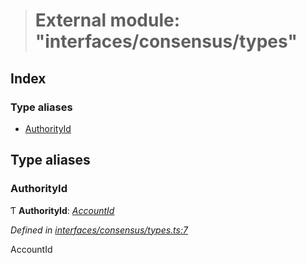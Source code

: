 > # External module: "interfaces/consensus/types"

## Index

### Type aliases

* [AuthorityId](_interfaces_consensus_types_.md#authorityid)

## Type aliases

###  AuthorityId

Ƭ **AuthorityId**: *[AccountId](../classes/_primitive_generic_accountid_.accountid.md)*

*Defined in [interfaces/consensus/types.ts:7](https://github.com/polkadot-js/api/blob/9738ea1/packages/types/src/interfaces/consensus/types.ts#L7)*

AccountId